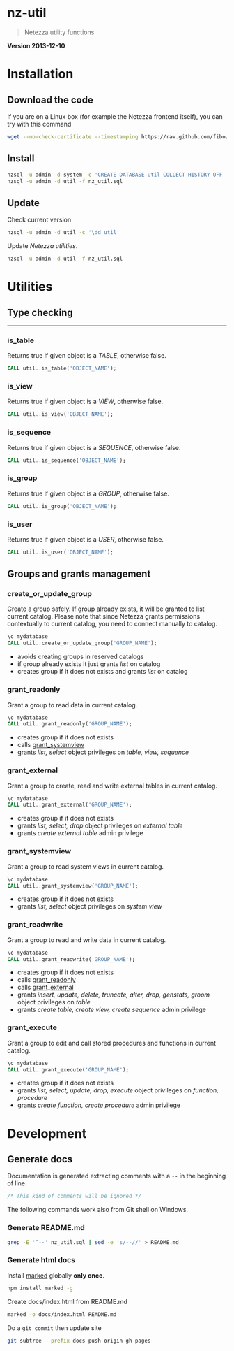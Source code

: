 nz-util
=======

> Netezza utility functions

**Version 2013-12-10**
# Installation

## Download the code

If you are on a Linux box (for example the Netezza frontend itself), you can try with this command

```bash
wget --no-check-certificate --timestamping https://raw.github.com/fibo/nz-util/master/nz_util.sql
```

## Install

```bash
nzsql -u admin -d system -c 'CREATE DATABASE util COLLECT HISTORY OFF'
nzsql -u admin -d util -f nz_util.sql
```

## Update

Check current version

```bash
nzsql -u admin -d util -c '\dd util'
```

Update *Netezza utilities*.

```bash
nzsql -u admin -d util -f nz_util.sql
```

# Utilities


## Type checking

----------------

### is_table

Returns true if given object is a *TABLE*, otherwise false.

```sql
CALL util..is_table('OBJECT_NAME');
```


### is_view

Returns true if given object is a *VIEW*, otherwise false.

```sql
CALL util..is_view('OBJECT_NAME');
```


### is_sequence

Returns true if given object is a *SEQUENCE*, otherwise false.

```sql
CALL util..is_sequence('OBJECT_NAME');
```


### is_group

Returns true if given object is a *GROUP*, otherwise false.

```sql
CALL util..is_group('OBJECT_NAME');
```


### is_user

Returns true if given object is a *USER*, otherwise false.

```sql
CALL util..is_user('OBJECT_NAME');
```


## Groups and grants management


### create_or_update_group

Create a group safely. If group already exists, it will be granted to list current catalog.
Please note that since Netezza grants permissions contextually to current catalog,
you need to connect manually to catalog.

```sql
\c mydatabase
CALL util..create_or_update_group('GROUP_NAME');
```

* avoids creating groups in reserved catalogs
* if group already exists it just grants *list* on catalog
* creates group if it does not exists and grants *list* on catalog

### grant_readonly

Grant a group to read data in current catalog.

```sql
\c mydatabase
CALL util..grant_readonly('GROUP_NAME');
```

* creates group if it does not exists
* calls [grant_systemview](#grant_systemview)
* grants *list, select* object privileges on *table, view, sequence*

### grant_external

Grant a group to create, read and write external tables in current catalog.

```sql
\c mydatabase
CALL util..grant_external('GROUP_NAME');
```

* creates group if it does not exists
* grants *list, select, drop* object privileges on *external table*
* grants *create external table* admin privilege

### grant_systemview

Grant a group to read system views in current catalog.

```sql
\c mydatabase
CALL util..grant_systemview('GROUP_NAME');
```

* creates group if it does not exists
* grants *list, select* object privileges on *system view*

### grant_readwrite

Grant a group to read and write data in current catalog.

```sql
\c mydatabase
CALL util..grant_readwrite('GROUP_NAME');
```

* creates group if it does not exists
* calls [grant_readonly](#grant_readonly)
* calls [grant_external](#grant_external)
* grants *insert, update, delete, truncate, alter, drop, genstats, groom* object privileges on *table*
* grants *create table, create view, create sequence* admin privilege

### grant_execute

Grant a group to edit and call stored procedures and functions in current catalog.

```sql
\c mydatabase
CALL util..grant_execute('GROUP_NAME');
```

* creates group if it does not exists
* grants *list, select, update, drop, execute* object privileges on *function, procedure*
* grants *create function, create procedure* admin privilege

# Development

## Generate docs

Documentation is generated extracting comments with a `--` in the beginning of line.

```sql
/* This kind of comments will be ignored */
```
The following commands work also from Git shell on Windows.

### Generate README.md

```bash
grep -E '^--' nz_util.sql | sed -e 's/--//' > README.md
```

### Generate html docs

Install [marked](https://github.com/chjj/marked) globally **only once**.

```bash
npm install marked -g
```

Create docs/index.html from README.md

```bash
marked -o docs/index.html README.md
```

Do a `git commit` then update site

```bash
git subtree --prefix docs push origin gh-pages
```

